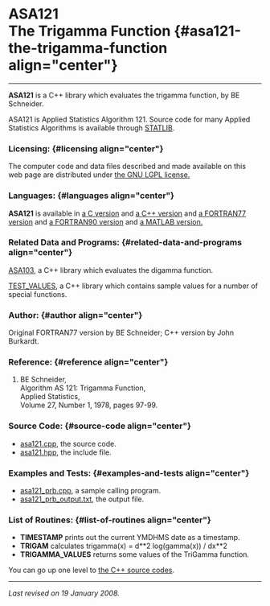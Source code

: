 ASA121\
The Trigamma Function {#asa121-the-trigamma-function align="center"}
=====================

------------------------------------------------------------------------

**ASA121** is a C++ library which evaluates the trigamma function, by BE
Schneider.

ASA121 is Applied Statistics Algorithm 121. Source code for many Applied
Statistics Algorithms is available through
[STATLIB](http://lib.stat.cmu.edu/apstat).

### Licensing: {#licensing align="center"}

The computer code and data files described and made available on this
web page are distributed under [the GNU LGPL
license.](../../txt/gnu_lgpl.txt)

### Languages: {#languages align="center"}

**ASA121** is available in [a C version](../../c_src/asa121/asa121.html)
and [a C++ version](../../cpp_src/asa121/asa121.html) and [a FORTRAN77
version](../../f77_src/asa121/asa121.html) and [a FORTRAN90
version](../../f_src/asa121/asa121.html) and [a MATLAB
version.](../../m_src/asa121/asa121.html)

### Related Data and Programs: {#related-data-and-programs align="center"}

[ASA103](../../cpp_src/asa103/asa103.html), a C++ library which
evaluates the digamma function.

[TEST\_VALUES](../../cpp_src/test_values/test_values.html), a C++
library which contains sample values for a number of special functions.

### Author: {#author align="center"}

Original FORTRAN77 version by BE Schneider; C++ version by John
Burkardt.

### Reference: {#reference align="center"}

1.  BE Schneider,\
    Algorithm AS 121: Trigamma Function,\
    Applied Statistics,\
    Volume 27, Number 1, 1978, pages 97-99.

### Source Code: {#source-code align="center"}

-   [asa121.cpp](asa121.cpp), the source code.
-   [asa121.hpp](asa121.hpp), the include file.

### Examples and Tests: {#examples-and-tests align="center"}

-   [asa121\_prb.cpp](asa121_prb.cpp), a sample calling program.
-   [asa121\_prb\_output.txt](asa121_prb_output.txt), the output file.

### List of Routines: {#list-of-routines align="center"}

-   **TIMESTAMP** prints out the current YMDHMS date as a timestamp.
-   **TRIGAM** calculates trigamma(x) = d\*\*2 log(gamma(x)) / dx\*\*2
-   **TRIGAMMA\_VALUES** returns some values of the TriGamma function.

You can go up one level to [the C++ source codes](../cpp_src.html).

------------------------------------------------------------------------

*Last revised on 19 January 2008.*
